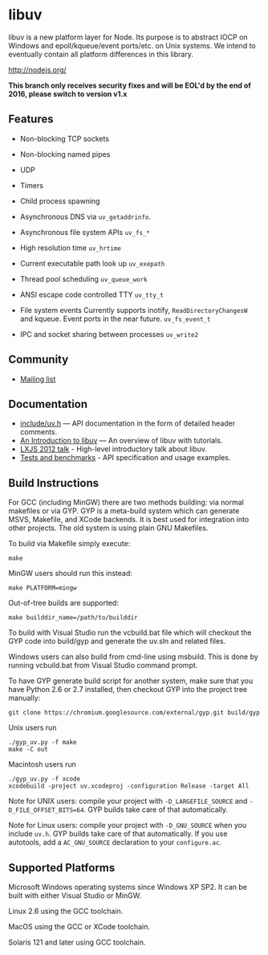 # libuv

libuv is a new platform layer for Node. Its purpose is to abstract IOCP on
Windows and epoll/kqueue/event ports/etc. on Unix systems. We intend to
eventually contain all platform differences in this library.

http://nodejs.org/

**This branch only receives security fixes and will be EOL'd by the end of 2016,
please switch to version v1.x**

## Features

 * Non-blocking TCP sockets

 * Non-blocking named pipes

 * UDP

 * Timers

 * Child process spawning

 * Asynchronous DNS via `uv_getaddrinfo`.

 * Asynchronous file system APIs `uv_fs_*`

 * High resolution time `uv_hrtime`

 * Current executable path look up `uv_exepath`

 * Thread pool scheduling `uv_queue_work`

 * ANSI escape code controlled TTY `uv_tty_t`

 * File system events Currently supports inotify, `ReadDirectoryChangesW`
   and kqueue. Event ports in the near future.
   `uv_fs_event_t`

 * IPC and socket sharing between processes `uv_write2`

## Community

 * [Mailing list](http://groups.google.com/group/libuv)

## Documentation

 * [include/uv.h](https://github.com/libuv/libuv/blob/master/include/uv.h)
   &mdash; API documentation in the form of detailed header comments.
 * [An Introduction to libuv](http://nikhilm.github.com/uvbook/) &mdash; An
   overview of libuv with tutorials.
 * [LXJS 2012 talk](http://www.youtube.com/watch?v=nGn60vDSxQ4) - High-level
   introductory talk about libuv.
 * [Tests and benchmarks](https://github.com/libuv/libuv/tree/master/test) -
   API specification and usage examples.

## Build Instructions

For GCC (including MinGW) there are two methods building: via normal
makefiles or via GYP. GYP is a meta-build system which can generate MSVS,
Makefile, and XCode backends. It is best used for integration into other
projects.  The old system is using plain GNU Makefiles.

To build via Makefile simply execute:

    make

MinGW users should run this instead:

    make PLATFORM=mingw

Out-of-tree builds are supported:

    make builddir_name=/path/to/builddir

To build with Visual Studio run the vcbuild.bat file which will
checkout the GYP code into build/gyp and generate the uv.sln and
related files.

Windows users can also build from cmd-line using msbuild.  This is
done by running vcbuild.bat from Visual Studio command prompt.

To have GYP generate build script for another system, make sure that
you have Python 2.6 or 2.7 installed, then checkout GYP into the
project tree manually:

    git clone https://chromium.googlesource.com/external/gyp.git build/gyp

Unix users run

    ./gyp_uv.py -f make
    make -C out

Macintosh users run

    ./gyp_uv.py -f xcode
    xcodebuild -project uv.xcodeproj -configuration Release -target All

Note for UNIX users: compile your project with `-D_LARGEFILE_SOURCE` and
`-D_FILE_OFFSET_BITS=64`. GYP builds take care of that automatically.

Note for Linux users: compile your project with `-D_GNU_SOURCE` when you
include `uv.h`. GYP builds take care of that automatically. If you use
autotools, add a `AC_GNU_SOURCE` declaration to your `configure.ac`.

## Supported Platforms

Microsoft Windows operating systems since Windows XP SP2. It can be built
with either Visual Studio or MinGW.

Linux 2.6 using the GCC toolchain.

MacOS using the GCC or XCode toolchain.

Solaris 121 and later using GCC toolchain.
